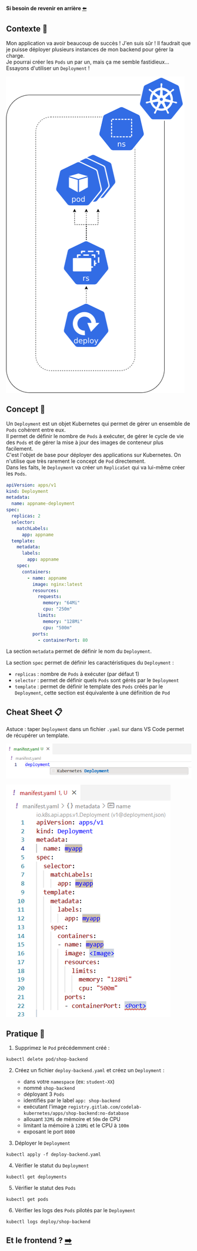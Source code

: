 **Si besoin de revenir en arrière [⬅️](../01-backend-pod/README.md)**

## Contexte 📖

Mon application va avoir beaucoup de succès ! J'en suis sûr ! Il faudrait que je puisse déployer plusieurs instances de mon backend pour gérer la charge.    
Je pourrai créer les `Pods` un par un, mais ça me semble fastidieux...  
Essayons d'utiliser un `Deployment` !  

![Schéma de l'etape 2](../assets/schema-kube-codelab-etape-2.png)

## Concept 🎨

Un `Deployment` est un objet Kubernetes qui permet de gérer un ensemble de `Pods` cohérent entre eux.  
Il permet de définir le nombre de `Pods` à exécuter, de gérer le cycle de vie des `Pods` et de gérer la mise à jour des images de conteneur plus facilement.  
C'est l'objet de base pour déployer des applications sur Kubernetes. On n'utilise que très rarement le concept de `Pod` directement.  
Dans les faits, le `Deployment` va créer un `ReplicaSet` qui va lui-même créer les `Pods`.  

```yaml
apiVersion: apps/v1
kind: Deployment
metadata:
  name: appname-deployment
spec:
  replicas: 2
  selector:
    matchLabels:
      app: appname
  template:
    metadata:
      labels:
        app: appname
    spec:
      containers:
        - name: appname
          image: nginx:latest
          resources:
            requests:
              memory: "64Mi"
              cpu: "250m"
            limits:
              memory: "128Mi"
              cpu: "500m"
          ports:
            - containerPort: 80
```

La section `metadata` permet de définir le nom du `Deployment`.  

La section `spec` permet de définir les caractéristiques du `Deployment` :  
  * `replicas` : nombre de `Pods` à exécuter (par défaut 1)
  * `selector` : permet de définir quels `Pods` sont gérés par le `Deployment`
  * `template` : permet de définir le template des `Pods` créés par le `Deployment`, cette section est équivalente à une définition de `Pod`

## Cheat Sheet 📋

Astuce : taper `Deployment` dans un fichier `.yaml` sur dans VS Code permet de récupérer un template.

![Deployment Helper 1](../assets/deployment-helper-vscode-1.png)

![Deployment Helper 2](../assets/deployment-helper-vscode-2.png)

## Pratique 👷

1) Supprimez le `Pod` précédemment créé :  
```shell
kubectl delete pod/shop-backend  
```

2) Créez un fichier `deploy-backend.yaml` et créez un `Deployment` : 
    * dans votre `namespace` (ex: `student-XX`)  
    * nommé `shop-backend`  
    * déployant 3 `Pods`
    * identifiés par le label `app: shop-backend`
    * exécutant l'image `registry.gitlab.com/codelab-kubernetes/apps/shop-backend:no-database`  
    * allouant `32Mi` de mémoire et `50m` de CPU  
    * limitant la mémoire à `128Mi` et le CPU à `100m`  
    * exposant le port `8080`  


3) Déployer le `Deployment`  
```shell
kubectl apply -f deploy-backend.yaml
```

4) Vérifier le statut du `Deployment`
```shell
kubectl get deployments
```

5) Vérifier le statut des `Pods`
```shell
kubectl get pods
```

6) Vérifier les logs des `Pods` pilotés par le `Deployment`
```shell
kubectl logs deploy/shop-backend
```

## Et le frontend ? [➡️](../03-frontend-deployment/README.md)

